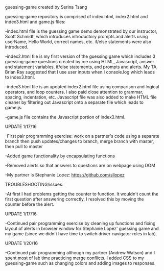 guessing-game created by Serina Tsang

guessing-game repository is comprised of index.html, index2.html and index3.html and game.js files:

-index.html file is the guessing game demo demonstrated by our instructor, Scott Schmidt, which introduces introductory prompts and alerts using userName, Hello World, correct names, etc. if/else statements were also introduced.

-index2.html file is my first version of the guessing game which includes 3 guessing-game questions created by me using HTML, Javascript, answer and statement variables, if/else statements, and prompts and alerts. My TA, Brian Ray suggested that I use user inputs when I console.log which leads to index3.html.

-index3.html file is an updated index2.html file using comparison and logical operators, and loop counters. I also paid close attention to grammar, spacing, indentation, etc. Javascript file was also added to make HTML file cleaner by filtering out Javascript onto a separate file which leads to game.js.

-game.js file contains the Javascript portion of index3.html.

UPDATE 1/17/16

-First pair programming exercise: work on a partner's code using a separate branch then push updates/changes to branch, merge branch with master, then pull to master

-Added game functionality by encapsulating functions

-Removed alerts so that answers to questions are on webpage using DOM

-My partner is Stephanie Lopez: https://github.com/sllopez

TROUBLESHOOTING/issues:

-At first I had problems getting the counter to function. It wouldn't count the first question after answering correctly. I resolved this by moving the counter before the alert.

UPDATE 1/17/16

-Continued pair programming exercise by cleaning up functions and fixing layout of alerts in browser window for Stephanie Lopez' guessing game and my game (since we didn't have time to switch driver-navigator roles in lab).

UPDATE 1/20/16

-Continued pair programming although my partner (Andrew Watson) and I spent most of lab time practicing merge conflicts. I added CSS to my guessing-game such as changing colors and adding images to responses. 

